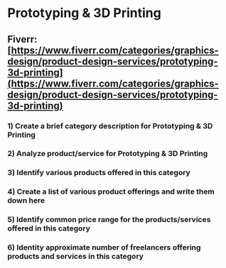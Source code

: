 # Prototyping & 3D Printing
## Fiverr: [https://www.fiverr.com/categories/graphics-design/product-design-services/prototyping-3d-printing](https://www.fiverr.com/categories/graphics-design/product-design-services/prototyping-3d-printing)
### 1) Create a brief category description for Prototyping & 3D Printing
### 2) Analyze product/service for Prototyping & 3D Printing
### 3) Identify various products offered in this category
### 4) Create a list of various product offerings and write them down here
### 5) Identify common price range for the products/services offered in this category
### 6) Identity approximate number of freelancers offering products and services in this category
